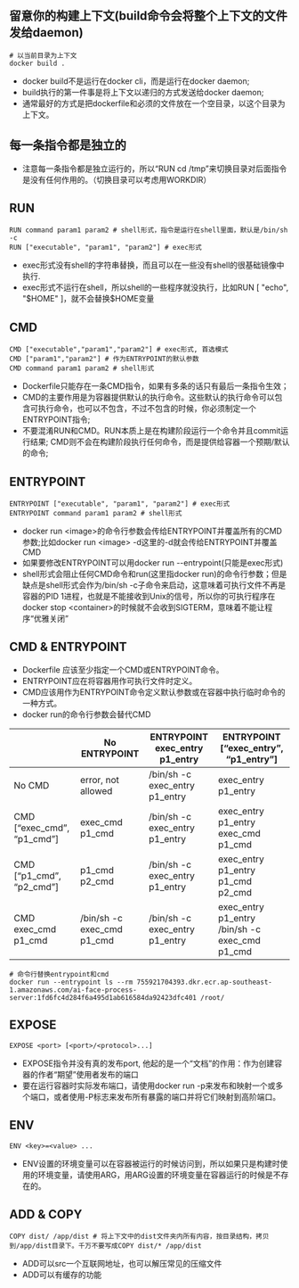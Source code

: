 ## 留意你的构建上下文(build命令会将整个上下文的文件发给daemon)
```shell
# 以当前目录为上下文
docker build . 
```
* docker build不是运行在docker cli，而是运行在docker daemon;   
* build执行的第一件事是将上下文以递归的方式发送给docker daemon;   
* 通常最好的方式是把dockerfile和必须的文件放在一个空目录，以这个目录为上下文。

## 每一条指令都是独立的
* 注意每一条指令都是独立运行的，所以“RUN cd /tmp”来切换目录对后面指令是没有任何作用的。（切换目录可以考虑用WORKDIR）

## RUN
```shell
RUN command param1 param2 # shell形式，指令是运行在shell里面，默认是/bin/sh -c
RUN ["executable", "param1", "param2"] # exec形式
```
* exec形式没有shell的字符串替换，而且可以在一些没有shell的很基础镜像中执行.  
* exec形式不运行在shell，所以shell的一些程序就没执行，比如RUN [ "echo", "$HOME" ]，就不会替换$HOME变量

## CMD
```shell
CMD ["executable","param1","param2"] # exec形式, 首选模式
CMD ["param1","param2"] # 作为ENTRYPOINT的默认参数
CMD command param1 param2 # shell形式
```
* Dockerfile只能存在一条CMD指令，如果有多条的话只有最后一条指令生效；   
* CMD的主要作用是为容器提供默认的执行命令。这些默认的执行命令可以包含可执行命令，也可以不包含，不过不包含的时候，你必须制定一个ENTRYPOINT指令;  
* 不要混淆RUN和CMD。RUN本质上是在构建阶段运行一个命令并且commit运行结果; CMD则不会在构建阶段执行任何命令，而是提供给容器一个预期/默认的命令;   

## ENTRYPOINT
```shell
ENTRYPOINT ["executable", "param1", "param2"] # exec形式
ENTRYPOINT command param1 param2 # shell形式
```
* docker run &lt;image&gt;的命令行参数会传给ENTRYPOINT并覆盖所有的CMD参数;比如docker run &lt;image&gt; -d这里的-d就会传给ENTRYPOINT并覆盖CMD
* 如果要修改ENTRYPOINT可以用docker run --entrypoint(只能是exec形式)
* shell形式会阻止任何CMD命令和run(这里指docker run)的命令行参数；但是缺点是shell形式会作为/bin/sh -c子命令来启动，这意味着可执行文件不再是容器的PID 1进程，也就是不能接收到Unix的信号，所以你的可执行程序在docker stop &lt;container&gt;的时候就不会收到SIGTERM，意味着不能让程序“优雅关闭”

## CMD & ENTRYPOINT
* Dockerfile 应该至少指定一个CMD或ENTRYPOINT命令。
* ENTRYPOINT应在将容器用作可执行文件时定义。
* CMD应该用作为ENTRYPOINT命令定义默认参数或在容器中执行临时命令的一种方式。
* docker run的命令行参数会替代CMD

||No ENTRYPOINT|	ENTRYPOINT exec_entry p1_entry|	ENTRYPOINT [“exec_entry”, “p1_entry”]|
|  ----  | ----  | ----  | ----  |
|No CMD	|error, not allowed|	/bin/sh -c exec_entry p1_entry|	exec_entry p1_entry|
|CMD [“exec_cmd”, “p1_cmd”]|	exec_cmd p1_cmd|	/bin/sh -c exec_entry p1_entry|	exec_entry p1_entry exec_cmd p1_cmd|
|CMD [“p1_cmd”, “p2_cmd”]	|p1_cmd p2_cmd	|/bin/sh -c exec_entry p1_entry|	exec_entry p1_entry p1_cmd p2_cmd|
|CMD exec_cmd p1_cmd|	/bin/sh -c exec_cmd p1_cmd	|/bin/sh -c exec_entry p1_entry|	exec_entry p1_entry /bin/sh -c exec_cmd p1_cmd|
```shell
# 命令行替换entrypoint和cmd
docker run --entrypoint ls --rm 755921704393.dkr.ecr.ap-southeast-1.amazonaws.com/ai-face-process-server:1fd6fc4d284f6a495d1ab616584da92423dfc401 /root/
```
## EXPOSE
```shell
EXPOSE <port> [<port>/<protocol>...]
```
* EXPOSE指令并没有真的发布port, 他起的是一个“文档”的作用：作为创建容器的作者“期望”使用者发布的端口
* 要在运行容器时实际发布端口，请使用docker run -p来发布和映射一个或多个端口，或者使用-P标志来发布所有暴露的端口并将它们映射到高阶端口。
## ENV 
```shell
ENV <key>=<value> ...
```  
* ENV设置的环境变量可以在容器被运行的时候访问到，所以如果只是构建时使用的环境变量，请使用ARG，用ARG设置的环境变量在容器运行的时候是不存在的。
## ADD & COPY
```shell
COPY dist/ /app/dist # 将上下文中的dist文件夹内所有内容，按目录结构，拷贝到/app/dist目录下。千万不要写成COPY dist/* /app/dist
```
* ADD可以src一个互联网地址，也可以解压常见的压缩文件
* ADD可以有缓存的功能

